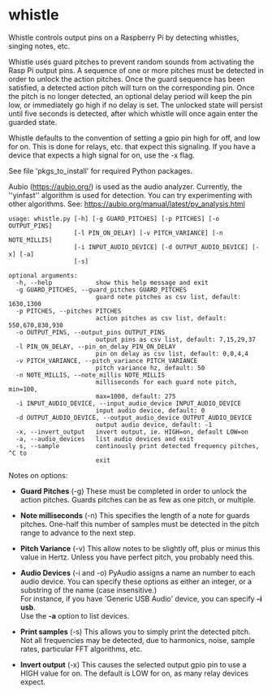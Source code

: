 # whistle
Whistle controls output pins on a Raspberry Pi by detecting whistles, singing notes, etc.

Whistle uses guard pitches to prevent random sounds from activating the
Rasp Pi output pins.  A sequence of one or more pitches must be detected
in order to unlock the action pitches.  Once the guard sequence has
been satisfied, a detected action pitch will turn on the corresponding
pin.  Once the pitch is no longer detected, an optional delay period
will keep the pin low, or immediately go high if no delay is set.
The unlocked state will persist until five seconds is detected, after
which whistle will once again enter the guarded state.  

Whistle defaults to the convention of setting a gpio pin high for off,
and low for on.  This is done for relays, etc. that expect this signaling.
If you have a device that expects a high signal for on, use the -x flag.

See file 'pkgs_to_install' for required Python packages.

Aubio (https://aubio.org/) is used as the audio analyzer.  Currently, the
''yinfast'' algorithm is used for detection.  You can try experimenting
with other algorithms.  See: https://aubio.org/manual/latest/py_analysis.html


```
usage: whistle.py [-h] [-g GUARD_PITCHES] [-p PITCHES] [-o OUTPUT_PINS]
                  [-l PIN_ON_DELAY] [-v PITCH_VARIANCE] [-n NOTE_MILLIS]
                  [-i INPUT_AUDIO_DEVICE] [-d OUTPUT_AUDIO_DEVICE] [-x] [-a]
                  [-s]

optional arguments:
  -h, --help            show this help message and exit
  -g GUARD_PITCHES, --guard_pitches GUARD_PITCHES
                        guard note pitches as csv list, default: 1630,1300
  -p PITCHES, --pitches PITCHES
                        action pitches as csv list, default: 550,670,830,930
  -o OUTPUT_PINS, --output_pins OUTPUT_PINS
                        output pins as csv list, default: 7,15,29,37
  -l PIN_ON_DELAY, --pin_on_delay PIN_ON_DELAY
                        pin on delay as csv list, default: 0,0,4,4
  -v PITCH_VARIANCE, --pitch_variance PITCH_VARIANCE
                        pitch variance hz, default: 50
  -n NOTE_MILLIS, --note_millis NOTE_MILLIS
                        milliseconds for each guard note pitch, min=100,
                        max=1000, default: 275
  -i INPUT_AUDIO_DEVICE, --input_audio_device INPUT_AUDIO_DEVICE
                        input audio device, default: 0
  -d OUTPUT_AUDIO_DEVICE, --output_audio_device OUTPUT_AUDIO_DEVICE
                        output audio device, default: -1
  -x, --invert_output   invert output, ie. HIGH=on, default LOW=on
  -a, --audio_devices   list audio devices and exit
  -s, --sample          continously print detected frequency pitches, ^C to
                        exit

````


Notes on options:

- **Guard Pitches** (-g) These must be completed in order to unlock the action pitches.
  Guards pitches can be as few as one pitch, or multiple.

- **Note milliseconds** (-n) This specifies the length of a note for guards pitches.
  One-half this number of samples must be detected in the pitch range to advance
  to the next step.

- **Pitch Variance** (-v) This allow notes to be slightly off, plus or minus this value in Hertz.
   Unless you have perfect pitch, you probably need this.

- **Audio Devices** (-i and -o) PyAudio assigns a name an number to each audio device. You can
   specify these options as either an integer, or a substring of the name (case insensitive.)  
   For instance, if you have 'Generic USB Audio' device, you can specify **-i usb**.   
   Use the **-a** option to list devices.

- **Print samples** (-s) This allows you to simply print the detected pitch.  Not all frequencies
  may be detected, due to harmonics, noise, sample rates, particular FFT algorithms, etc.

- **Invert output** (-x) This causes the selected output gpio pin to use a HIGH value for on.
  The default is LOW for on, as many relay devices expect.

